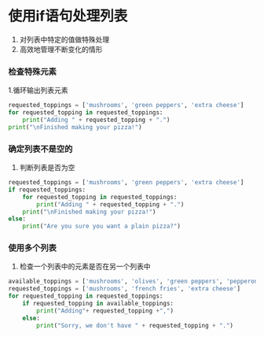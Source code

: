 # 使用if语句处理列表
1. 对列表中特定的值做特殊处理
2. 高效地管理不断变化的情形
### 检查特殊元素
1.循环输出列表元素 
```python
requested_toppings = ['mushrooms', 'green peppers', 'extra cheese']
for requested_topping in requested_toppings:
    print("Adding " + requested_topping + ".")
print("\nFinished making your pizza!")
```
### 确定列表不是空的
1. 判断列表是否为空
```python
requested_toppings = ['mushrooms', 'green peppers', 'extra cheese']
if requested_toppings:
    for requested_topping in requested_toppings:
        print("Adding " + requested_topping + ".")
    print("\nFinished making your pizza!")
else:
    print("Are you sure you want a plain pizza?")
```
### 使用多个列表
1. 检查一个列表中的元素是否在另一个列表中
```python
available_toppings = ['mushrooms', 'olives', 'green peppers', 'pepperoni', 'pineapple', 'extra cheese']
requested_toppings = ['mushrooms', 'french fries', 'extra cheese']
for requested_topping in requested_toppings:
    if requested_topping in available_toppings:
        print("Adding"+ requested_topping +",")
    else:
        print("Sorry, we don't have " + requested_topping + ".")
```
